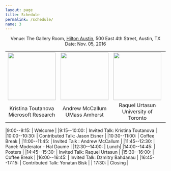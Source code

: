 ```yaml
---
layout: page
title: Schedule
permalink: /schedule/
name: 3
---
```

<center>

Venue: The Gallery Room, [Hilton Austin](http://www.emnlp2016.net/venue.html), 500 East 4th Street, Austin, TX
Date: Nov. 05, 2016

<table style="border-spacing: 15px">
<tr>
<td ><img width="150" src="https://www.microsoft.com/en-us/research/wp-content/uploads/2016/01/kristina-toutanova-1.jpg"></td>
<td ><img width="150" src="https://people.cs.umass.edu/~mccallum/mccallum-1999.jpg"></td>
<td ><img width="150" src="http://cmp.felk.cvut.cz/summerschool2015/images/raquel_uoft.jpg"></td>
<td ><img width="150" src="http://minds.jacobs-university.de/sites/default/files/uploads/dzmitry/facebook_avatar.jpg"></td>
</tr>
<tr>
<td><center>Kristina Toutanova <br> Microsoft Research</center></td>
<td><center>Andrew McCallum<br> UMass Amherst </center></td>
<td><center>Raquel Urtasun <br> University of Toronto</center> </td>
<td><center>Dzmitry Bahdanau <br> University of Montreal</center> </td>
</tr>
</table>
</center>

|9:00--9:15:    | Welcome |
|9:15--10:00:    | Invited Talk: Kristina Toutanova |
|10:00--10:30:   | Contributed Talk: Jason Eisner |
|10:30--11:00:   | Coffee Break |
|11:00--11:45: | Invited Talk : Andrew McCallum |
|11:45--12:30:   | Panel: Moderator - Hal Daume |
|12:30--14:00:   | Lunch|
|14:00--14:45:  | Posters |
|14:45--15:30:   | Invited Talk: Raquel Urtasun |
|15:30--16:00:   | Coffee Break |
|16:00--16:45:   | Invited Talk: Dzmitry Bahdanau |
|16:45--17:15:   | Contributed Talk: Yonatan Bisk  | 
| 17:30:         | Closing |
